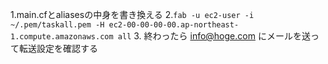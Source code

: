 1.main.cfとaliasesの中身を書き換える
2.`fab -u ec2-user -i ~/.pem/taskall.pem -H ec2-00-00-00-00.ap-northeast-1.compute.amazonaws.com all`
3. 終わったら info@hoge.com にメールを送って転送設定を確認する
